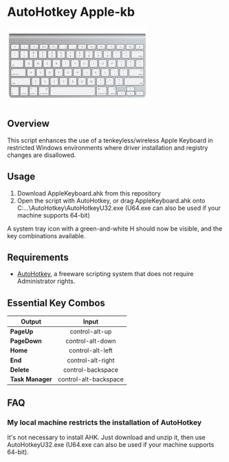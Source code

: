# AutoHotkey Apple-kb
![apple wireless keyboard](https://raw.githubusercontent.com/turnspike/ahk-apple-kb/master/apple-wireless-kb.png)

## Overview
This script enhances the use of a tenkeyless/wireless Apple Keyboard in restricted Windows environments where driver installation and registry changes are disallowed.

## Usage

1. Download AppleKeyboard.ahk from this repository
2. Open the script with AutoHotkey, or drag AppleKeyboard.ahk onto C:\...\AutoHotkey\AutoHotkeyU32.exe (U64.exe can also be used if your machine supports 64-bit)

A system tray icon with a green-and-white H should now be visible, and the key combinations available.

## Requirements
  * [AutoHotkey](https://autohotkey.com/download/), a freeware scripting system that does not require Administrator rights.

## Essential Key Combos

| Output        | Input|
| ------------- |:----:|
| **PageUp**    | control-alt-up|
| **PageDown**  | control-alt-down|
| **Home**      | control-alt-left|
| **End**       | control-alt-right|
| **Delete**    | control-backspace|
| **Task Manager**| control-alt-backspace|

## FAQ

### My local machine restricts the installation of AutoHotkey

It's not necessary to install AHK. Just download and unzip it, then use AutoHotkeyU32.exe (U64.exe can also be used if your machine supports 64-bit).
